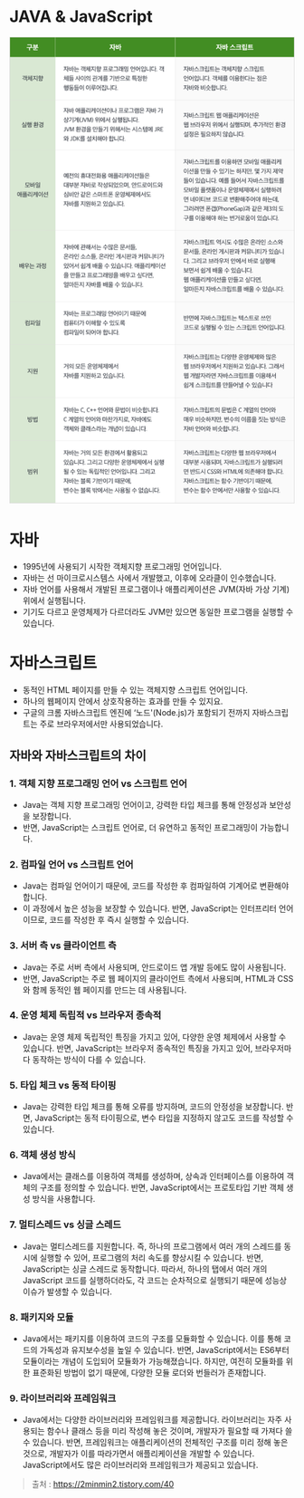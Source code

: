 

# JAVA & JavaScript 

![VS-자바스크립트-차이점.png](..%2F..%2Fetc%2Fimage%2FVS-%EC%9E%90%EB%B0%94%EC%8A%A4%ED%81%AC%EB%A6%BD%ED%8A%B8-%EC%B0%A8%EC%9D%B4%EC%A0%90.png)


# 자바
- 1995년에 사용되기 시작한 객체지향 프로그래밍 언어입니다.
- 자바는 선 마이크로시스템스 사에서 개발했고, 이후에 오라클이 인수했습니다. 
- 자바 언어를 사용해서 개발된 프로그램이나 애플리케이션은 JVM(자바 가상 기계) 위에서 실행됩니다. 
- 기기도 다르고 운영체제가 다르더라도 JVM만 있으면 동일한 프로그램을 실행할 수 있습니다.

# 자바스크립트
- 동적인 HTML 페이지를 만들 수 있는 객체지향 스크립트 언어입니다. 
- 하나의 웹페이지 안에서 상호작용하는 효과를 만들 수 있지요.
- 구글의 크롬 자바스크립트 엔진에 ‘노드'(Node.js)가 포함되기 전까지 자바스크립트는 주로 브라우저에서만 사용되었습니다.


## 자바와 자바스크립트의 차이
### 1. 객체 지향 프로그래밍 언어 vs 스크립트 언어
- Java는 객체 지향 프로그래밍 언어이고, 강력한 타입 체크를 통해 안정성과 보안성을 보장합니다. 
- 반면, JavaScript는 스크립트 언어로, 더 유연하고 동적인 프로그래밍이 가능합니다.

### 2. 컴파일 언어 vs 스크립트 언어
- Java는 컴파일 언어이기 때문에, 코드를 작성한 후 컴파일하여 기계어로 변환해야 합니다. 
- 이 과정에서 높은 성능을 보장할 수 있습니다. 반면, JavaScript는 인터프리터 언어이므로, 코드를 작성한 후 즉시 실행할 수 있습니다.

### 3. 서버 측 vs 클라이언트 측
- Java는 주로 서버 측에서 사용되며, 안드로이드 앱 개발 등에도 많이 사용됩니다.
- 반면, JavaScript는 주로 웹 페이지의 클라이언트 측에서 사용되며, HTML과 CSS와 함께 동적인 웹 페이지를 만드는 데 사용됩니다.

### 4. 운영 체제 독립적 vs 브라우저 종속적
- Java는 운영 체제 독립적인 특징을 가지고 있어, 다양한 운영 체제에서 사용할 수 있습니다. 반면, JavaScript는 브라우저 종속적인 특징을 가지고 있어, 브라우저마다 동작하는 방식이 다를 수 있습니다.

### 5. 타입 체크 vs 동적 타이핑
- Java는 강력한 타입 체크를 통해 오류를 방지하며, 코드의 안정성을 보장합니다. 반면, JavaScript는 동적 타이핑으로, 변수 타입을 지정하지 않고도 코드를 작성할 수 있습니다.

### 6. 객체 생성 방식
- Java에서는 클래스를 이용하여 객체를 생성하며, 상속과 인터페이스를 이용하여 객체의 구조를 정의할 수 있습니다. 반면, JavaScript에서는 프로토타입 기반 객체 생성 방식을 사용합니다.

### 7. 멀티스레드 vs 싱글 스레드
- Java는 멀티스레드를 지원합니다. 즉, 하나의 프로그램에서 여러 개의 스레드를 동시에 실행할 수 있어, 프로그램의 처리 속도를 향상시킬 수 있습니다. 반면, JavaScript는 싱글 스레드로 동작합니다. 따라서, 하나의 탭에서 여러 개의 JavaScript 코드를 실행하더라도, 각 코드는 순차적으로 실행되기 때문에 성능상 이슈가 발생할 수 있습니다.

### 8. 패키지와 모듈
- Java에서는 패키지를 이용하여 코드의 구조를 모듈화할 수 있습니다. 이를 통해 코드의 가독성과 유지보수성을 높일 수 있습니다. 반면, JavaScript에서는 ES6부터 모듈이라는 개념이 도입되어 모듈화가 가능해졌습니다. 하지만, 여전히 모듈화를 위한 표준화된 방법이 없기 때문에, 다양한 모듈 로더와 번들러가 존재합니다.

### 9. 라이브러리와 프레임워크
- Java에서는 다양한 라이브러리와 프레임워크를 제공합니다. 라이브러리는 자주 사용되는 함수나 클래스 등을 미리 작성해 놓은 것이며, 개발자가 필요할 때 가져다 쓸 수 있습니다. 반면, 프레임워크는 애플리케이션의 전체적인 구조를 미리 정해 놓은 것으로, 개발자가 이를 따라가면서 애플리케이션을 개발할 수 있습니다. JavaScript에서도 많은 라이브러리와 프레임워크가 제공되고 있습니다.


> 출처 : https://2minmin2.tistory.com/40